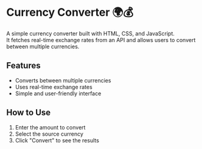 # Currency Converter 🌍💰
A simple currency converter built with HTML, CSS, and JavaScript.  
It fetches real-time exchange rates from an API and allows users to convert between multiple currencies.

## Features  
- Converts between multiple currencies  
- Uses real-time exchange rates  
- Simple and user-friendly interface  

## How to Use  
1. Enter the amount to convert  
2. Select the source currency  
3. Click "Convert" to see the results  
